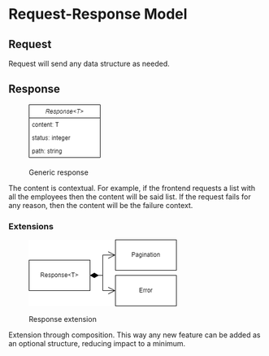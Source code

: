 # Request-Response Model

## Request

Request will send any data structure as needed.

## Response

<figure><img src=".gitbook/assets/model_response.drawio.png" alt=""><figcaption><p>Generic response</p></figcaption></figure>

The content is contextual. For example, if the frontend requests a list with all the employees then the content will be said list. If the request fails for any reason, then the content will be the failure context.

### Extensions

<figure><img src=".gitbook/assets/model_response_extension.drawio.png" alt=""><figcaption><p>Response extension</p></figcaption></figure>

Extension through composition. This way any new feature can be added as an optional structure, reducing impact to a minimum.
